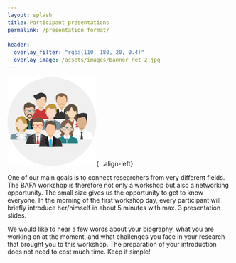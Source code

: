 ```yaml
---
layout: splash
title: Participant presentations
permalink: /presentation_format/

header:
  overlay_filter: "rgba(110, 180, 20, 0.4)"
  overlay_image: /assets/images/banner_net_2.jpg
---
```


![](/assets/images/team.png "Designed by Freepik"){: .align-left}

One of our main goals is to connect researchers from very different fields. The BAFA workshop is therefore not only a workshop but also a networking opportunity. The small size gives us the opportunity to get to know everyone. In the morning of the first workshop day, every participant will briefly introduce her/himself in about 5 minutes with max. 3 presentation slides.

We would like to hear a few words about your biography, what you are working on at the moment, and what challenges you face in your research that brought you to this workshop. The preparation of your introduction does not need to cost much time. Keep it simple!